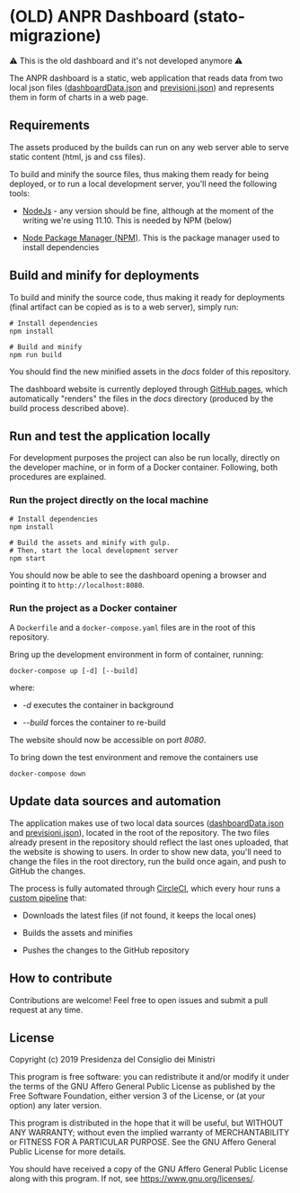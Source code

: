 # (OLD) ANPR Dashboard (stato-migrazione)

⚠️  This is the old dashboard and it's not developed anymore ⚠️

The ANPR dashboard is a static, web application that reads data from two local json files ([dashboardData.json](dashboardData.json) and [previsioni.json](previsioni.json)) and represents them in form of charts in a web page.

## Requirements

The assets produced by the builds can run on any web server able to serve static content (html, js and css files).

To build and minify the source files, thus making them ready for being deployed, or to run a local development server, you'll need the following tools:

* [NodeJs](https://nodejs.org/) - any version should be fine, although at the moment of the writing we're using 11.10. This is needed by NPM (below)

* [Node Package Manager (NPM)](https://www.npmjs.com/get-npm). This is the package manager used to install dependencies

## Build and minify for deployments

To build and minify the source code, thus making it ready for deployments (final artifact can be copied as is to a web server), simply run:

```shell
# Install dependencies
npm install

# Build and minify
npm run build
```

You should find the new minified assets in the *docs* folder of this repository.

The dashboard website is currently deployed through [GitHub pages](https://github.com/teamdigitale/anpr-dashboard), which automatically "renders" the files in the *docs* directory (produced by the build process described above).

## Run and test the application locally

For development purposes the project can also be run locally, directly on the developer machine, or in form of a Docker container. Following, both procedures are explained.

### Run the project directly on the local machine

```shell
# Install dependencies
npm install

# Build the assets and minify with gulp.
# Then, start the local development server
npm start
```

You should now be able to see the dashboard opening a browser and pointing it to `http://localhost:8080`.

### Run the project as a Docker container

A `Dockerfile` and a `docker-compose.yaml` files are in the root of this repository.

Bring up the development environment in form of container, running:

```shell
docker-compose up [-d] [--build]
```

where:

* *-d* executes the container in background

* *--build* forces the container to re-build

The website should now be accessible on port *8080*.

To bring down the test environment and remove the containers use

```shell
docker-compose down
```

## Update data sources and automation

The application makes use of two local data sources ([dashboardData.json](dashboardData.json) and [previsioni.json](previsioni.json)), located in the root of the repository. The two files already present in the repository should reflect the last ones uploaded, that the website is showing to users. In order to show new data, you'll need to change the files in the root directory, run the build once again, and push to GitHub the changes.

The process is fully automated through [CircleCI](https://circleci.com), which every hour runs a [custom pipeline](.circleci/config.yml) that:

* Downloads the latest files (if not found, it keeps the local ones)

* Builds the assets and minifies

* Pushes the changes to the GitHub repository

## How to contribute

Contributions are welcome! Feel free to open issues and submit a pull request at any time.

## License

Copyright (c) 2019 Presidenza del Consiglio dei Ministri

This program is free software: you can redistribute it and/or modify it under the terms of the GNU Affero General Public License as published by the Free Software Foundation, either version 3 of the License, or (at your option) any later version.

This program is distributed in the hope that it will be useful, but WITHOUT ANY WARRANTY; without even the implied warranty of MERCHANTABILITY or FITNESS FOR A PARTICULAR PURPOSE. See the GNU Affero General Public License for more details.

You should have received a copy of the GNU Affero General Public License along with this program.  If not, see <https://www.gnu.org/licenses/>.
